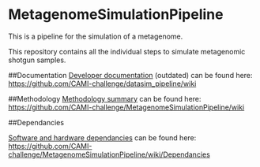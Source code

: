 MetagenomeSimulationPipeline
================

This is a pipeline for the simulation of a metagenome.

This repository contains all the individual steps to simulate metagenomic shotgun samples.

##Documentation 
[Developer documentation](https://github.com/CAMI-challenge/datasim_pipeline/wiki) (outdated) can be found here:  
https://github.com/CAMI-challenge/datasim_pipeline/wiki

##Methodology
[Methodology summary](https://github.com/CAMI-challenge/MetagenomeSimulationPipeline/wiki) can be found here:  
https://github.com/CAMI-challenge/MetagenomeSimulationPipeline/wiki

##Dependancies

[Software and hardware dependancies](https://github.com/CAMI-challenge/MetagenomeSimulationPipeline/wiki/Dependancies) can be found here:  
https://github.com/CAMI-challenge/MetagenomeSimulationPipeline/wiki/Dependancies
